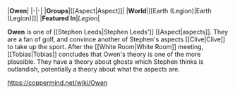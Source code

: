|**Owen**|
|-|-|
|**Groups**|[[Aspect\|Aspect]]|
|**World**|[[Earth (Legion)\|Earth (Legion)]]|
|**Featured In**|*Legion*|

**Owen** is one of [[Stephen Leeds\|Stephen Leeds']] [[Aspect\|aspects]].
They are a fan of golf, and convince another of Stephen's aspects [[Clive\|Clive]] to take up the sport. After the [[White Room\|White Room]] meeting, [[Tobias\|Tobias]] concludes that Owen's theory is one of the more plausible.
They have a theory about ghosts which Stephen thinks is outlandish, potentially a theory about what the aspects are.



https://coppermind.net/wiki/Owen